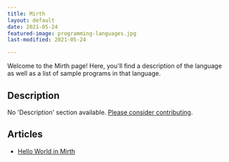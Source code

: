 ```yaml
---
title: Mirth
layout: default
date: 2021-05-24
featured-image: programming-languages.jpg
last-modified: 2021-05-24

---
```


Welcome to the Mirth page! Here, you'll find a description of the language as well as a list of sample programs in that language.

## Description

No 'Description' section available. [Please consider contributing](https://github.com/TheRenegadeCoder/sample-programs-website).

## Articles

- [Hello World in Mirth](https://rzuckerm.github.io/sample-programs-website-copy/projects/hello-world/mirth)